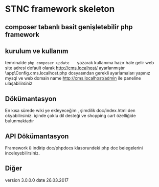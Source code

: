 # STNC framework skeleton
## composer tabanlı basit genişletebilir php framework
## kurulum ve kullanım 
temrinalde 
```php composer update   ```
 yazarak kullanıma hazır hale gelir 
web site adresi default olarak http://cms.localhost/ ayarlanmıştır 
\app\Config.cms.localhost.php  dosyasından gerekli ayarlamaları yapınız mysql ve web domain name
http://cms.localhost/admin ile paneline ulaşabilirsiniz 


## Dökümantasyon 
En kısa sürede wiki ye ekleyeceğim , şimdilik doc/index.html den okyabilirsiniz. 
içinde çoklu dil desteği ve shopping cart özelliğide bulunmaktadır 
<br>
## API Dökümantasyon 
Framework ü indirip doc/phpdocs klasorundeki php doc belegelerini inceleyebilirsiniz.

## Diğer 
version 3.0.0.0
date 26.03.2017
